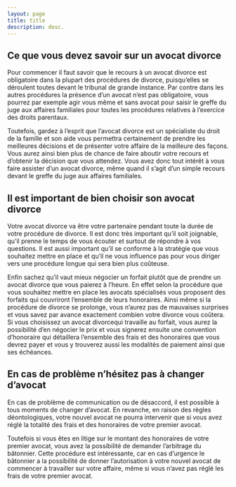 ```yaml
---
layout: page
title: title
description: desc.
---
```

## Ce que vous devez savoir sur un avocat divorce
Pour commencer il faut savoir que le recours à un avocat divorce est obligatoire dans la plupart des procédures de divorce, puisqu’elles se déroulent toutes devant le tribunal de grande instance. Par contre dans les autres procédures la présence d’un avocat n’est pas obligatoire, vous pourrez par exemple agir vous même et sans avocat pour saisir le greffe du juge aux affaires familiales pour toutes les procédures relatives à l’exercice des droits parentaux.

Toutefois, gardez à l’esprit que l’avocat divorce est un spécialiste du droit de la famille et son aide vous permettra certainement de prendre les meilleures décisions et de présenter votre affaire de la meilleure des façons. Vous aurez ainsi bien plus de chance de faire aboutir votre recours et d’obtenir la décision que vous attendez. Vous avez donc tout intérêt à vous faire assister d’un avocat divorce, même quand il s’agit d’un simple recours devant le greffe du juge aux affaires familiales.
## Il est important de bien choisir son avocat divorce
Votre avocat divorce va être votre partenaire pendant toute la durée de votre procédure de divorce. Il est donc très important qu’il soit joignable, qu’il prenne le temps de vous écouter et surtout de répondre à vos questions. Il est aussi important qu’il se conforme à la stratégie que vous souhaitez mettre en place et qu’il ne vous influence pas pour vous diriger vers une procédure longue qui sera bien plus coûteuse.

Enfin sachez qu’il vaut mieux négocier un forfait plutôt que de prendre un avocat divorce que vous paierez à l’heure. En effet selon la procédure que vous souhaitez mettre en place les avocats spécialisés vous proposent des forfaits qui couvriront l’ensemble de leurs honoraires. Ainsi même si la procédure de divorce se prolonge, vous n’aurez pas de mauvaises surprises et vous savez par avance exactement combien votre divorce vous coûtera. Si vous choisissez un avocat divorcequi travaille au forfait, vous aurez la possibilité d’en négocier le prix et vous signerez ensuite une convention d’honoraire qui détaillera l’ensemble des frais et des honoraires que vous devrez payer et vous y trouverez aussi les modalités de paiement ainsi que ses échéances.
## En cas de problème n’hésitez pas à changer d’avocat
En cas de problème de communication ou de désaccord, il est possible à tous moments de changer d’avocat. En revanche, en raison des règles déontologiques, votre nouvel avocat ne pourra intervenir que si vous avez réglé la totalité des frais et des honoraires de votre premier avocat. 

Toutefois si vous êtes en litige sur le montant des honoraires de votre premier avocat, vous avez la possibilité de demander l’arbitrage du bâtonnier. Cette procédure est intéressante, car en cas d’urgence le bâtonnier a la possibilité de donner l’autorisation à votre nouvel avocat de commencer à travailler sur votre affaire, même si vous n’avez pas réglé les frais de votre premier avocat.
